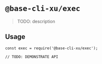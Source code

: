 # `@base-cli-xu/exec`

> TODO: description

## Usage

```
const exec = require('@base-cli-xu/exec');

// TODO: DEMONSTRATE API
```
